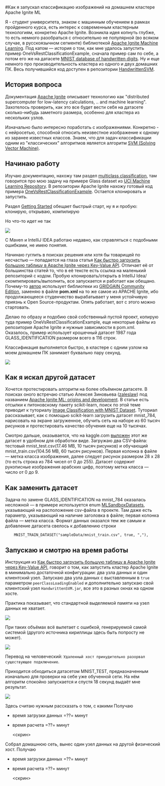 #Как я запускал классификацию изображений на домашнем кластере Apache Ignite ML

Я - студент университета, знаком с машинным обучением в рамках пройденного курса, есть
интерес к современным кластерным технологиям, конкретно Apache Ignite. Возникла идея
копнуть глубже, то есть немного разобраться с относительно не популярной (во всяком 
случае, в русскоязычном сегменте) библиотекой
[Apache Ignite Machine Learning](https://ignite.apache.org/docs/latest/machine-learning/machine-learning#machine-learning).
Под катом — история о том, как мне удалось запустить пример OneVsRestClassificationExample,
сначала пример сам по себе, а потом его же на датасете
[MNIST database of handwritten digits](https://www.openml.org/d/554).
Ну и еще немного про производительность кластера из одного и двух домашних ПК. Весь
получившийся код доступен в репозитории [HandwrittenSVM](??).

## История вопроса
Документация [Apache Ignite](https://ignite.apache.org/) описывает технологию как
"distributed supercomputer for low-latency calculations, .. and machine learning".
Захотелось проверить, как это все будет вести себя на датасете сколько-нибудь заметного размера, особенно
для кластера из нескольких узлов.

Изначально было интересно поработать с изображениями. Конкретно - с нейросетью, способной относить неизвестное
изображение к одному из заранее известных классов. Знаем, что для задач классификации одним из "классических"
алгоритмов является алгоритм
[SVM (Solving Vector Machine)](https://habr.com/ru/post/428503/).

## Начинаю работу
Изучаю документацию, нахожу там раздел
[multiclass classification](https://ignite.apache.org/docs/latest/machine-learning/multiclass-classification#multiclass-classification),
там говорится про мою задачу на примере Glass dataset из 
[UCI Machine Learning Repository](https://archive.ics.uci.edu/ml/datasets/Glass+Identification).
В репозитории Apache Ignite нахожу готовый код примера
[OneVsRestClassificationExample](https://github.com/apache/ignite/blob/master/examples/src/main/java/org/apache/ignite/examples/ml/multiclass/OneVsRestClassificationExample.java). 
Остается клонировать и запустить. 

Раздел [Getting Started](https://ignite.apache.org/docs/latest/machine-learning/machine-learning#getting-started)
обещает быстрый старт, ну я и пробую: клонирую, открываю, компилирую

Но что-то идет не так

![](https://habrastorage.org/webt/kv/po/qy/kvpoqyrz3dqumgh_sxvoanc1b6o.png)

С Maven и IntelliJ IDEA работаю недавно, как справляться с подобными ошибками,
не имею понятия.

Начинаю гуглить в поисках решения или хотя бы товарищей по несчастью
— попадается на глаза статья
[Как быстро загрузить большую таблицу в Apache Ignite через Key-Value API](https://habr.com/ru/post/526708/).
Отличает её от большинства статей то, что в её тексте есть ссылка на маленький репозиторий с кодом. Пробую клонировать/открыть
в IntelliJ Idea/скомпилировать/выполнить, все запускается и работает как обещано.
Почему-то [автор](@vtch) использует библиотеки из
[GRIDGAIN Community Edition](https://www.gridgain.com/products/in-memory-computing-platform),
заменяю в файле <strong>pom.xml</strong> на то же самое из APACHE Ignite, ибо продолжающееся студенчество вырабатывает 
у меня устойчивую приязнь к Open Source-продуктам.
Опять работает, вот с этого можно стартовать.

Делаю по образу и подобию свой собственный пустой проект, копирую туда пример OneVsRestClassificationExample,
еще некоторые файлы из репозитория Apache Ignite и нужные зависимости в pom.xml. Оказалось,
пример использует крошечный датасет 1987 года GLASS_IDENTIFICATION размером всего в 116 строк.

Классификация выполняется быстро, в кластере с одним узлом на моем домашнем ПК занимает буквально пару секунд.

![](https://habrastorage.org/webt/io/gj/tr/iogjtr91ntp6r_4vknoebcrns00.png)
## Как я искал другой датасет
Хочется протестировать алгоритм на более объёмном датасете. В поисках оного встречаю статью Алексея Зиновьева ([zaleslaw](??)) под названием 
[Apache Ignite ML: origins and development](https://zaleslaw.medium.com/apache-ignite-ml-origins-and-development-d49a19e67202).
В статье есть отсылки к питоновскому пакету scikit-learn, поиск по этой теме приводит к туториалу
[Image Classification with MNIST Dataset](https://debuggercafe.com/image-classification-with-mnist-dataset).
Туториал рассказывает, как с помощью scikit-learn загрузить датасет mnist_784, нарисовать на экране загруженное, 
обучить сеть на наборе из 60 тысяч рисунков и протестировать качество обучения еще на 10 тысячах.

Смотрю дальше, оказывается, что на kaggle.com
[выложен](https://www.kaggle.com/oddrationale/mnist-in-csv?select=mnist_test.csv)
этот же датасет в удобном для обработки виде. Загружаю два CSV-файла: тестовый 
mnist_test.csv(17.46 MB, 10 тысяч рисунков) и обучающий mnist_train.csv(104.56 MB, 60 тысяч рисунков).
Первая колонка в файле — метка класса изображения, далее следует рисунок размером 28 х 28 (то есть строка
из 784 чисел от 0 до 255). Датасет содержит рукописные изображения арабских цифр, поэтому метка класса — число
от 0 до 9. 

## Как заменить датасет
Задача по замене GLASS_IDENTIFICATION на mnist_784 оказалась несложной — в примере используется
enum [MLSandboxDatasets](ссылка_на_репозиторий), указывающий на расположение csv-файла в проекте. Там даже есть
параметр, указывающий на наличие заголовка в файле; первая колонка файла — метка класса. Формат данных
оказался тем же самым и добавление датасета свелось к добавлению строки

  ````
      MNIST_TRAIN_DATASET("sampleData/mnist_train.csv", true, ","),
  ````

## Запускаю и смотрю на время работы
Инструкция из
[Как быстро загрузить большую таблицу в Apache Ignite через Key-Value API](https://habr.com/ru/post/526708/),
говорит о том, как запустить кластер Apache Ignite в минимально достаточной конфигурации: два узла данных
и один клиентский узел. Запускаю два узла данных с выставленным в `true `параметром `peerClassLoadingEnabled` и дополнительно
запускаю свой клиентский узел `HandwrittenSVM.jar`, все это в разных окнах на одном хосте.

Практика показывает, что стандартной выделяемой памяти на узел данных не хватает.

![](https://habrastorage.org/webt/ff/wa/oy/ffwaoy-msvcvte3wuqc4kabszcs.png)

При таких объёмах всё вылетает с ошибкой, генерируемой самой системой (другого источника кириллицы здесь быть попросту не может).

![](https://habrastorage.org/webt/g6/s2/d_/g6s2d_nrz6dcun0aholnqwccld0.png)

Перевод на человеческий: `Удаленный хост принудительно разорвал существующее подключение`.

Приходится обходиться датасетом MNIST_TEST, предназначенным изначально для проверки на себе уже обученной сети.
На нём алгоритм спокойно запускается и спустя 18 секунд выдаёт мне результат.

![](https://habrastorage.org/webt/ca/mq/ig/camqigggxbpmu7utkvfogur0q4u.png)




Здесь считаю нужным рассказать о том, с какими 
Получаю
* время загрузки данных =??= минут
* время расчета =??= минут

    <скрин>

Собрал домашнюю сеть, вынес один узел данных на другой физический хост.
Получаю
* время загрузки данных =??= минут
* время расчета =??= минут

    <скрин>
